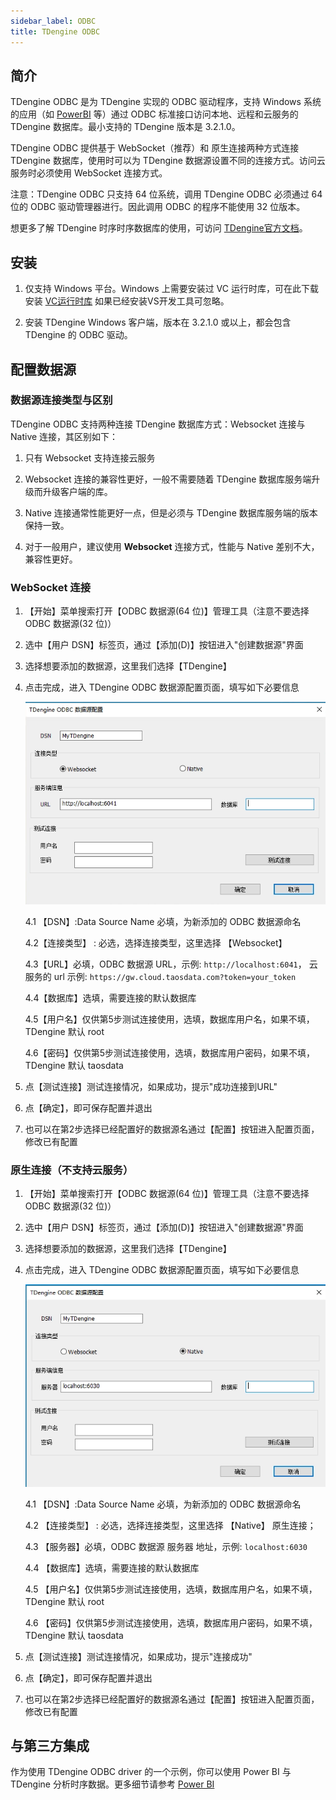 ```yaml
---
sidebar_label: ODBC
title: TDengine ODBC
---
```



## 简介

TDengine ODBC  是为 TDengine 实现的 ODBC 驱动程序，支持 Windows 系统的应用（如 [PowerBI](https://powerbi.microsoft.com/zh-cn/) 等）通过 ODBC 标准接口访问本地、远程和云服务的 TDengine 数据库。最小支持的 TDengine 版本是 3.2.1.0。

TDengine ODBC  提供基于 WebSocket（推荐）和 原生连接两种方式连接 TDengine 数据库，使用时可以为 TDengine 数据源设置不同的连接方式。访问云服务时必须使用 WebSocket 连接方式。

注意：TDengine ODBC 只支持 64 位系统，调用 TDengine ODBC 必须通过 64 位的 ODBC 驱动管理器进行。因此调用 ODBC 的程序不能使用 32 位版本。

想更多了解 TDengine 时序时序数据库的使用，可访问 [TDengine官方文档](https://docs.taosdata.com/intro/)。

## 安装

1. 仅支持 Windows 平台。Windows 上需要安装过 VC 运行时库，可在此下载安装 [VC运行时库](https://learn.microsoft.com/zh-cn/cpp/windows/latest-supported-vc-redist?view=msvc-170) 如果已经安装VS开发工具可忽略。  

2. 安装 TDengine Windows 客户端，版本在 3.2.1.0 或以上，都会包含 TDengine 的 ODBC 驱动。

## 配置数据源

### 数据源连接类型与区别

TDengine ODBC 支持两种连接 TDengine 数据库方式：Websocket 连接与 Native 连接，其区别如下：

1. 只有 Websocket 支持连接云服务

2. Websocket 连接的兼容性更好，一般不需要随着 TDengine 数据库服务端升级而升级客户端的库。

3. Native 连接通常性能更好一点，但是必须与 TDengine 数据库服务端的版本保持一致。

4. 对于一般用户，建议使用 **Websocket** 连接方式，性能与 Native 差别不大，兼容性更好。

### WebSocket 连接

1. 【开始】菜单搜索打开【ODBC 数据源(64 位)】管理工具（注意不要选择ODBC 数据源(32 位)）

2. 选中【用户 DSN】标签页，通过【添加(D)】按钮进入"创建数据源"界面

3. 选择想要添加的数据源，这里我们选择【TDengine】

4. 点击完成，进入 TDengine ODBC 数据源配置页面，填写如下必要信息

    ![ODBC websocket connection config](./assets/odbc-ws-config-zh.webp)

    4.1 【DSN】:Data Source Name 必填，为新添加的 ODBC 数据源命名

    4.2【连接类型】 : 必选，选择连接类型，这里选择 【Websocket】

    4.3【URL】必填，ODBC 数据源 URL，示例: `http://localhost:6041`， 云服务的 url 示例: `https://gw.cloud.taosdata.com?token=your_token`

    4.4【数据库】选填，需要连接的默认数据库

    4.5【用户名】仅供第5步测试连接使用，选填，数据库用户名，如果不填，TDengine 默认 root

    4.6【密码】仅供第5步测试连接使用，选填，数据库用户密码，如果不填，TDengine 默认 taosdata

5. 点【测试连接】测试连接情况，如果成功，提示"成功连接到URL"

6. 点【确定】，即可保存配置并退出

7. 也可以在第2步选择已经配置好的数据源名通过【配置】按钮进入配置页面，修改已有配置

### 原生连接（不支持云服务）

1. 【开始】菜单搜索打开【ODBC 数据源(64 位)】管理工具（注意不要选择ODBC 数据源(32 位)）

2. 选中【用户 DSN】标签页，通过【添加(D)】按钮进入"创建数据源"界面

3. 选择想要添加的数据源，这里我们选择【TDengine】

4. 点击完成，进入 TDengine ODBC 数据源配置页面，填写如下必要信息

    ![ODBC native connection config](./assets/odbc-native-config-zh.webp)

    4.1 【DSN】:Data Source Name 必填，为新添加的 ODBC 数据源命名

    4.2 【连接类型】 : 必选，选择连接类型，这里选择 【Native】 原生连接；

    4.3 【服务器】必填，ODBC 数据源 服务器 地址，示例: `localhost:6030`

    4.4 【数据库】选填，需要连接的默认数据库

    4.5 【用户名】仅供第5步测试连接使用，选填，数据库用户名，如果不填，TDengine 默认 root

    4.6 【密码】仅供第5步测试连接使用，选填，数据库用户密码，如果不填，TDengine 默认 taosdata

5. 点【测试连接】测试连接情况，如果成功，提示"连接成功"

6. 点【确定】，即可保存配置并退出

7. 也可以在第2步选择已经配置好的数据源名通过【配置】按钮进入配置页面，修改已有配置

## 与第三方集成

作为使用 TDengine ODBC driver 的一个示例，你可以使用 Power BI 与 TDengine 分析时序数据。更多细节请参考 [Power BI](../../../tools/powerbi)
